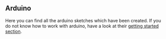 ## Arduino

Here you can find all the arduino sketches which have been created. If you do not know how to work with arduino, have a look at their [getting started section](https://www.arduino.cc/en/Guide).